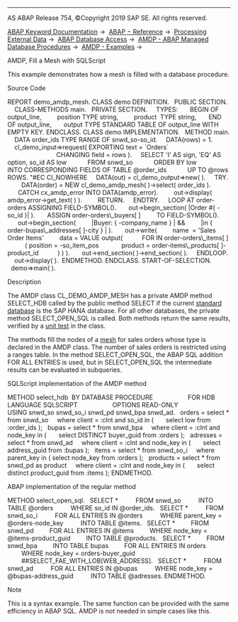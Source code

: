   

* * *

AS ABAP Release 754, ©Copyright 2019 SAP SE. All rights reserved.

[ABAP Keyword Documentation](javascript:call_link\('abenabap.htm'\)) →  [ABAP − Reference](javascript:call_link\('abenabap_reference.htm'\)) →  [Processing External Data](javascript:call_link\('abenabap_language_external_data.htm'\)) →  [ABAP Database Access](javascript:call_link\('abenabap_sql.htm'\)) →  [AMDP - ABAP Managed Database Procedures](javascript:call_link\('abenamdp.htm'\)) →  [AMDP - Examples](javascript:call_link\('abenamdp_abexas.htm'\)) → 

AMDP, Fill a Mesh with SQLScript

This example demonstrates how a mesh is filled with a database procedure.

Source Code

REPORT demo\_amdp\_mesh.
CLASS demo DEFINITION.
  PUBLIC SECTION.
    CLASS-METHODS main.
  PRIVATE SECTION.
    TYPES:
      BEGIN OF output\_line,
        position TYPE string,
        product  TYPE string,
      END OF output\_line,
      output TYPE STANDARD TABLE OF output\_line WITH EMPTY KEY.
ENDCLASS.
CLASS demo IMPLEMENTATION.
  METHOD main.
    DATA order\_ids TYPE RANGE OF snwd\_so-so\_id.
    DATA(rows) = 1.
    cl\_demo\_input=>request( EXPORTING text = \`Orders\`
                            CHANGING field = rows ).
    SELECT 'I' AS sign, 'EQ' AS option, so\_id AS low
           FROM snwd\_so
           ORDER BY low
           INTO CORRESPONDING FIELDS OF TABLE @order\_ids
           UP TO @rows ROWS. "#EC CI\_NOWHERE
    DATA(out) = cl\_demo\_output=>new( ).
    TRY.
        DATA(order) = NEW cl\_demo\_amdp\_mesh( )->select( order\_ids ).
      CATCH cx\_amdp\_error INTO DATA(amdp\_error).
        out->display( amdp\_error->get\_text( ) ).
        RETURN.
    ENDTRY.
    LOOP AT order-orders ASSIGNING FIELD-SYMBOL(<order>).
      out->begin\_section( |Order #{ <order>-so\_id }| ).
      ASSIGN order-orders\\\_buyers\[ <order> \]
        TO FIELD-SYMBOL(<buyer>).
      out->begin\_section(
        |Buyer: { <buyer>-company\_name } | &&
        |in { order-bupas\\\_addresses\[ <buyer> \]-city } | ).
      out->write(
        name  = 'Sales Order Items'
        data = VALUE output(
          FOR <item> IN order-orders\\\_items\[ <order> \]
          ( position = <item>-so\_item\_pos
            product = order-items\\\_products\[ <item> \]-product\_id
          ) ) ).
      out->end\_section( )->end\_section( ).
    ENDLOOP.
    out->display( ).  ENDMETHOD.
ENDCLASS.
START-OF-SELECTION.
  demo=>main( ).

Description

The AMDP class CL\_DEMO\_AMDP\_MESH has a private AMDP method SELECT\_HDB called by the public method SELECT if the current [standard database](javascript:call_link\('abenstandard_db_glosry.htm'\) "Glossary Entry") is the SAP HANA database. For all other databases, the private method SELECT\_OPEN\_SQL is called. Both methods return the same results, verified by a [unit test](javascript:call_link\('abenunit_test_glosry.htm'\) "Glossary Entry") in the class.

The methods fill the nodes of a [mesh](javascript:call_link\('abenabap_meshes.htm'\)) for sales orders whose type is declared in the AMDP class. The number of sales orders is restricted using a ranges table. In the method SELECT\_OPEN\_SQL, the ABAP SQL addition FOR ALL ENTRIES is used, but in SELECT\_OPEN\_SQL the intermediate results can be evaluated in subqueries.

SQLScript implementation of the AMDP method

METHOD select\_hdb  BY DATABASE PROCEDURE
                   FOR HDB LANGUAGE SQLSCRIPT
                   OPTIONS READ-ONLY
                   USING snwd\_so snwd\_so\_i snwd\_pd snwd\_bpa snwd\_ad.
  orders = select \* from snwd\_so
    where client = :clnt and so\_id in (
      select low from :order\_ids );
  bupas = select \* from snwd\_bpa
    where client = :clnt and node\_key in (
      select DISTINCT buyer\_guid from :orders );
  adresses = select \* from snwd\_ad
    where client = :clnt and node\_key in (
      select address\_guid from :bupas );
  items = select \* from snwd\_so\_i
    where parent\_key in ( select node\_key from :orders );
  products = select \* from snwd\_pd as product
    where client = :clnt and node\_key in (
      select distinct product\_guid from :items );
ENDMETHOD.

ABAP implementation of the regular method

METHOD select\_open\_sql.
  SELECT \*
         FROM snwd\_so
         INTO TABLE @orders
         WHERE so\_id IN @order\_ids.
  SELECT \*
         FROM snwd\_so\_i
         FOR ALL ENTRIES IN @orders
         WHERE parent\_key = @orders-node\_key
         INTO TABLE @items.
  SELECT \*
        FROM snwd\_pd
        FOR ALL ENTRIES IN @items
        WHERE node\_key = @items-product\_guid
        INTO TABLE @products.
  SELECT \*
        FROM snwd\_bpa
        INTO TABLE bupas
        FOR ALL ENTRIES IN orders
        WHERE node\_key = orders-buyer\_guid
        ##SELECT\_FAE\_WITH\_LOB\[WEB\_ADDRESS\].
  SELECT \*
         FROM snwd\_ad
         FOR ALL ENTRIES IN @bupas
         WHERE node\_key = @bupas-address\_guid
         INTO TABLE @adresses.
ENDMETHOD.

Note

This is a syntax example. The same function can be provided with the same efficiency in ABAP SQL. AMDP is not needed in simple cases like this.